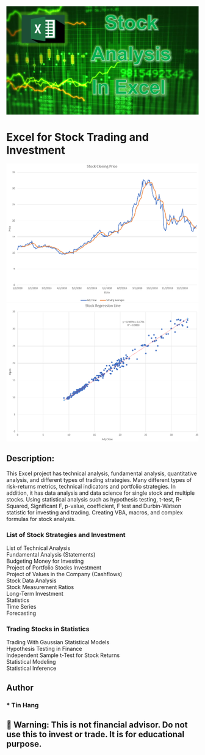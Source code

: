 <img src="Title_Excel.PNG">

# Excel for Stock Trading and Investment  

<img src="Excel_Chart.PNG">
<img src="Excel_RL.PNG">

## Description:
This Excel project has technical analysis, fundamental analysis, quantitative analysis, and different types of trading strategies. Many different types of risk-returns metrics, technical indicators and portfolio strategies. In addition, it has data analysis and data science for single stock and multiple stocks. Using statistical analysis such as hypothesis testing, t-test, R-Squared, Significant F, p-value, coefficient, F test and Durbin-Watson statistic for investing and trading. Creating VBA, macros, and complex formulas for stock analysis.    

### List of Stock Strategies and Investment  
List of Technical Analysis  
Fundamental Analysis (Statements)  
Budgeting Money for Investing  
Project of Portfolio Stocks Investment  
Project of Values in the Company (Cashflows)  
Stock Data Analysis  
Stock Measurement Ratios  
Long-Term Investment  
Statistics  
Time Series  
Forecasting  

### Trading Stocks in Statistics  
Trading With Gaussian Statistical Models  
Hypothesis Testing in Finance  
Independent Sample t-Test for Stock Returns  
Statistical Modeling  
Statistical Inference  


## Author
### * Tin Hang

## 🔴 Warning: This is not financial advisor.  Do not use this to invest or trade. It is for educational purpose. 
